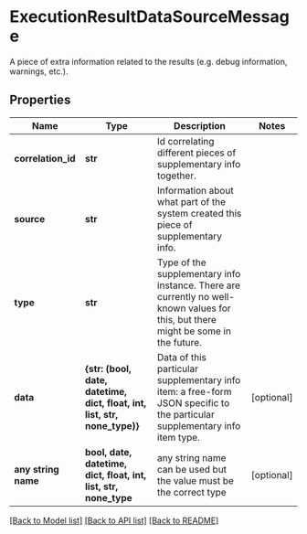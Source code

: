 # ExecutionResultDataSourceMessage

A piece of extra information related to the results (e.g. debug information, warnings, etc.).

## Properties
Name | Type | Description | Notes
------------ | ------------- | ------------- | -------------
**correlation_id** | **str** | Id correlating different pieces of supplementary info together. | 
**source** | **str** | Information about what part of the system created this piece of supplementary info. | 
**type** | **str** | Type of the supplementary info instance. There are currently no well-known values for this, but there might be some in the future. | 
**data** | **{str: (bool, date, datetime, dict, float, int, list, str, none_type)}** | Data of this particular supplementary info item: a free-form JSON specific to the particular supplementary info item type. | [optional] 
**any string name** | **bool, date, datetime, dict, float, int, list, str, none_type** | any string name can be used but the value must be the correct type | [optional]

[[Back to Model list]](../README.md#documentation-for-models) [[Back to API list]](../README.md#documentation-for-api-endpoints) [[Back to README]](../README.md)


